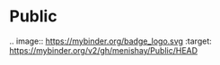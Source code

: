 # Public
.. image:: https://mybinder.org/badge_logo.svg
 :target: https://mybinder.org/v2/gh/menishay/Public/HEAD
